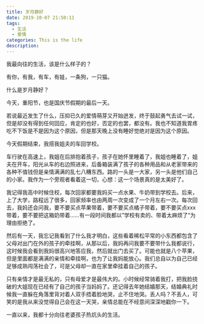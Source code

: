 ```yaml
---
title: 岁月静好
date: 2019-10-07 21:50:11
tags: 
  - 生活
  - 爱情
categories: This is the life
description: 
---
```


我最向往的生活，该是什么样子的？

有你，有我，有车，有娃，一条狗，一只猫。

<!--more-->

什么是岁月静好？

今天，重阳节，也是国庆节假期的最后一天。

若说最近发生了什么，压抑已久的爱情萌芽又开始迸发，终于鼓起勇气去试一试，但是却没有得到任何回应，肯定的也好，否定的也罢，都没有。我也不知道我胃疼吃不下饭是不是因为这个原因，但是那天晚上没有睡好觉绝对是因为这个原因。

今天假期结束，我搭我姐夫的车回学校。

车行驶在高速上，我姐在后排抱着孩子，孩子在她怀里睡着了，我姐也睡着了，姐夫在开车，阳光从车的右边照进来，后备箱装满了孩子的各种用品和从老家带来的各种不值钱但是亲情满满的乱七八糟东西。路的一头是一大家，另一头是他们自己的小家。我作为一个旁观者看着这一切，心想：这一个场景真的是太美好了。

我记得我高中时候住校，每次回家都要我妈买一点水果、牛奶带到学校去。后来，上了大学，路程远了很多，回家频率也由两周一次变成了一个月左右一次。每次回去，我妈还会问我，要不要买点苹果带着，要不要买点橘子带着，要不要买点xxx带着，要不要把这箱奶带着……有一段时间我都以”学校有卖的、带着太麻烦了“为理由拒绝了。

然后有一天，我忘记我看到了什么我才明白，这些看着稀松平常的小东西都包含了父母对出门在外的孩子的牵挂啊，从那以后，我妈再问我要不要带什么我都说行，这时候我会看到我妈很高兴地答应我，然后就出门去买了。可能也就是八个苹果，但是里面都是满满的亲情和牵挂啊，也为了让我妈能放心。我们总自以为自己已经足够成熟闯荡社会了，可是父母却一直在家里牵挂着自己的孩子。

只有亲情才是最无私的，只有母爱才是最伟大的。小时候经常骑着我打，把我脸挠破的大姐现在已经有了自己的孩子当妈妈了。还记得去年她结婚那天，结婚典礼时候我一直躲在角落里背对着人双手捂着脸地哭，止不住地哭。丢人吗？不丢人，可笑的是我从来没觉得自己会在这一天哭，亲情总能在不经意间深深地戳你一下。

一直以来，我都十分向往老婆孩子热炕头的生活。

